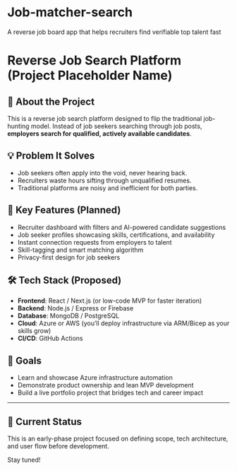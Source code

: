 # Job-matcher-search
A reverse job board app that helps recruiters find verifiable top talent fast
# Reverse Job Search Platform (Project Placeholder Name)

## 🚀 About the Project
This is a reverse job search platform designed to flip the traditional job-hunting model. Instead of job seekers searching through job posts, **employers search for qualified, actively available candidates**.

## 💡 Problem It Solves
- Job seekers often apply into the void, never hearing back.
- Recruiters waste hours sifting through unqualified resumes.
- Traditional platforms are noisy and inefficient for both parties.

## 🎯 Key Features (Planned)
- Recruiter dashboard with filters and AI-powered candidate suggestions
- Job seeker profiles showcasing skills, certifications, and availability
- Instant connection requests from employers to talent
- Skill-tagging and smart matching algorithm
- Privacy-first design for job seekers

## 🛠️ Tech Stack (Proposed)
- **Frontend**: React / Next.js (or low-code MVP for faster iteration)
- **Backend**: Node.js / Express or Firebase
- **Database**: MongoDB / PostgreSQL
- **Cloud**: Azure or AWS (you’ll deploy infrastructure via ARM/Bicep as your skills grow)
- **CI/CD**: GitHub Actions

## 📌 Goals
- Learn and showcase Azure infrastructure automation
- Demonstrate product ownership and lean MVP development
- Build a live portfolio project that bridges tech and career impact

---

## 🔧 Current Status
This is an early-phase project focused on defining scope, tech architecture, and user flow before development.

Stay tuned!
